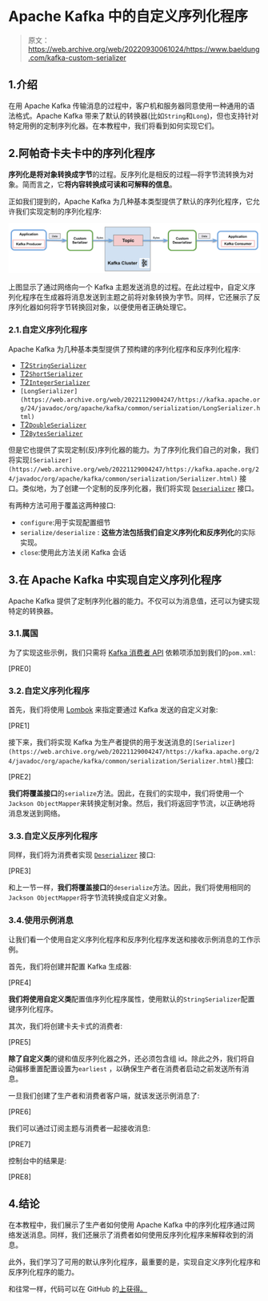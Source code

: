 # Apache Kafka 中的自定义序列化程序

> 原文：<https://web.archive.org/web/20220930061024/https://www.baeldung.com/kafka-custom-serializer>

## 1.介绍

在用 Apache Kafka 传输消息的过程中，客户机和服务器同意使用一种通用的语法格式。Apache Kafka 带来了默认的转换器(比如`String`和`Long`)，但也支持针对特定用例的定制序列化器。在本教程中，我们将看到如何实现它们。

## 2.阿帕奇卡夫卡中的序列化程序

**序列化是将对象转换成字节**的过程。反序列化是相反的过程—将字节流转换为对象。简而言之，它**将内容转换成可读和可解释的信息**。

正如我们提到的，Apache Kafka 为几种基本类型提供了默认的序列化程序，它允许我们实现定制的序列化程序:

[![kafka1](img/a23447f0873f4873967372d7c32c2b80.png)](/web/20221129004247/https://www.baeldung.com/wp-content/uploads/2021/08/kafka1.png)

上图显示了通过网络向一个 Kafka 主题发送消息的过程。在此过程中，自定义序列化程序在生成器将消息发送到主题之前将对象转换为字节。同样，它还展示了反序列化器如何将字节转换回对象，以便使用者正确处理它。

### 2.1.自定义序列化程序

Apache Kafka 为几种基本类型提供了预构建的序列化程序和反序列化程序:

*   [T2`StringSerializer`](https://web.archive.org/web/20221129004247/https://kafka.apache.org/24/javadoc/org/apache/kafka/common/serialization/StringSerializer.html)
*   [T2`ShortSerializer`](https://web.archive.org/web/20221129004247/https://kafka.apache.org/24/javadoc/org/apache/kafka/common/serialization/ShortSerializer.html)
*   [T2`IntegerSerializer`](https://web.archive.org/web/20221129004247/https://kafka.apache.org/24/javadoc/org/apache/kafka/common/serialization/IntegerSerializer.html)
*   `[LongSerializer](https://web.archive.org/web/20221129004247/https://kafka.apache.org/24/javadoc/org/apache/kafka/common/serialization/LongSerializer.html)`
*   [T2`DoubleSerializer`](https://web.archive.org/web/20221129004247/https://kafka.apache.org/24/javadoc/org/apache/kafka/common/serialization/DoubleSerializer.html)
*   [T2`BytesSerializer`](https://web.archive.org/web/20221129004247/https://kafka.apache.org/24/javadoc/org/apache/kafka/common/serialization/BytesSerializer.html)

但是它也提供了实现定制(反)序列化器的能力。为了序列化我们自己的对象，我们将实现`[Serializer](https://web.archive.org/web/20221129004247/https://kafka.apache.org/24/javadoc/org/apache/kafka/common/serialization/Serializer.html)` 接口。类似地，为了创建一个定制的反序列化器，我们将实现 [`Deserializer`](https://web.archive.org/web/20221129004247/https://kafka.apache.org/24/javadoc/org/apache/kafka/common/serialization/Deserializer.html) 接口。

有两种方法可用于覆盖这两种接口:

*   `configure`:用于实现配置细节
*   `serialize/deserialize` : **这些方法包括我们自定义序列化和反序列化**的实际实现。
*   `close`:使用此方法关闭 Kafka 会话

## 3.在 Apache Kafka 中实现自定义序列化程序

Apache Kafka 提供了定制序列化器的能力。不仅可以为消息值，还可以为键实现特定的转换器。

### 3.1.属国

为了实现这些示例，我们只需将 [Kafka 消费者 API](https://web.archive.org/web/20221129004247/https://search.maven.org/classic/#search%7Cgav%7C1%7Cg%3A%22org.apache.kafka%22%20AND%20a%3A%22kafka-clients%22) 依赖项添加到我们的`pom.xml`:

[PRE0]

### 3.2.自定义序列化程序

首先，我们将使用 [Lombok](/web/20221129004247/https://www.baeldung.com/intro-to-project-lombok) 来指定要通过 Kafka 发送的自定义对象:

[PRE1]

接下来，我们将实现 Kafka 为生产者提供的用于发送消息的`[Serializer](https://web.archive.org/web/20221129004247/https://kafka.apache.org/24/javadoc/org/apache/kafka/common/serialization/Serializer.html)`接口:

[PRE2]

**我们将覆盖接口**的`serialize`方法。因此，在我们的实现中，我们将使用一个`Jackson ObjectMapper`来转换定制对象。然后，我们将返回字节流，以正确地将消息发送到网络。

### 3.3.自定义反序列化程序

同样，我们将为消费者实现 [`Deserializer`](https://web.archive.org/web/20221129004247/https://kafka.apache.org/24/javadoc/org/apache/kafka/common/serialization/Deserializer.html) 接口:

[PRE3]

和上一节一样，**我们将覆盖接口**的`deserialize`方法。因此，我们将使用相同的`Jackson ObjectMapper`将字节流转换成自定义对象。

### 3.4.使用示例消息

让我们看一个使用自定义序列化程序和反序列化程序发送和接收示例消息的工作示例。

首先，我们将创建并配置 Kafka 生成器:

[PRE4]

**我们将使用自定义类**配置值序列化程序属性，使用默认的`StringSerializer`配置键序列化程序。

其次，我们将创建卡夫卡式的消费者:

[PRE5]

**除了自定义类**的键和值反序列化器之外，还必须包含组 id。除此之外，我们将自动偏移重置配置设置为`earliest` ，以确保生产者在消费者启动之前发送所有消息。

一旦我们创建了生产者和消费者客户端，就该发送示例消息了:

[PRE6]

我们可以通过订阅主题与消费者一起接收消息:

[PRE7]

控制台中的结果是:

[PRE8]

## 4.结论

在本教程中，我们展示了生产者如何使用 Apache Kafka 中的序列化程序通过网络发送消息。同样，我们还展示了消费者如何使用反序列化程序来解释收到的消息。

此外，我们学习了可用的默认序列化程序，最重要的是，实现自定义序列化程序和反序列化程序的能力。

和往常一样，代码可以在 GitHub 的[上获得。](https://web.archive.org/web/20221129004247/https://github.com/eugenp/tutorials/tree/master/apache-kafka)